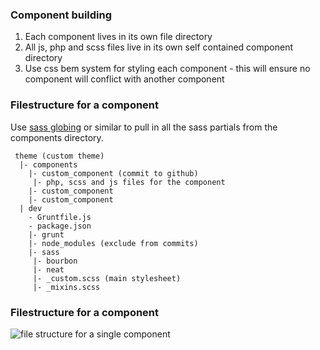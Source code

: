 
### Component building 
1. Each component lives in its own file directory 
1. All js, php and scss files live in its own self contained component directory
1. Use css bem system for styling each component - this will ensure no component will conflict with another component

### Filestructure for a component
 Use [sass globing](https://github.com/DennisBecker/grunt-sass-globbing) or similar to pull in all the sass partials from the components directory. 
```
 theme (custom theme) 
  |- components 
    |- custom_component (commit to github) 
	 |- php, scss and js files for the component 
    |- custom_component 
    |- custom_component 
  | dev  
    - Gruntfile.js  
    - package.json  
    |- grunt  
    |- node_modules (exclude from commits) 
    |- sass 
	 |- bourbon 
	 |- neat  
	 |- _custom.scss (main stylesheet)
	 |- _mixins.scss 
```

### Filestructure for a component

![file structure for a single component](component.png)
